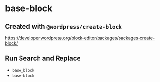 # base-block

## Created with `@wordpress/create-block`

https://developer.wordpress.org/block-editor/packages/packages-create-block/

## Run Search and Replace

 - `base_block`
 - `base-block`